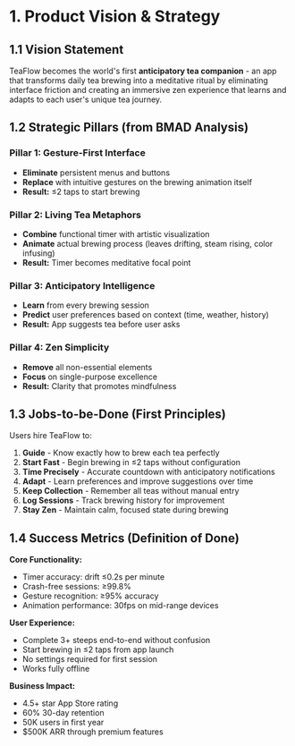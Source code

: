 # 1. Product Vision & Strategy

## 1.1 Vision Statement
TeaFlow becomes the world's first **anticipatory tea companion** - an app that transforms daily tea brewing into a meditative ritual by eliminating interface friction and creating an immersive zen experience that learns and adapts to each user's unique tea journey.

## 1.2 Strategic Pillars (from BMAD Analysis)

### Pillar 1: Gesture-First Interface
- **Eliminate** persistent menus and buttons
- **Replace** with intuitive gestures on the brewing animation itself
- **Result:** ≤2 taps to start brewing

### Pillar 2: Living Tea Metaphors
- **Combine** functional timer with artistic visualization
- **Animate** actual brewing process (leaves drifting, steam rising, color infusing)
- **Result:** Timer becomes meditative focal point

### Pillar 3: Anticipatory Intelligence
- **Learn** from every brewing session
- **Predict** user preferences based on context (time, weather, history)
- **Result:** App suggests tea before user asks

### Pillar 4: Zen Simplicity
- **Remove** all non-essential elements
- **Focus** on single-purpose excellence
- **Result:** Clarity that promotes mindfulness

## 1.3 Jobs-to-be-Done (First Principles)

Users hire TeaFlow to:
1. **Guide** - Know exactly how to brew each tea perfectly
2. **Start Fast** - Begin brewing in ≤2 taps without configuration
3. **Time Precisely** - Accurate countdown with anticipatory notifications
4. **Adapt** - Learn preferences and improve suggestions over time
5. **Keep Collection** - Remember all teas without manual entry
6. **Log Sessions** - Track brewing history for improvement
7. **Stay Zen** - Maintain calm, focused state during brewing

## 1.4 Success Metrics (Definition of Done)

**Core Functionality:**
- Timer accuracy: drift ≤0.2s per minute
- Crash-free sessions: ≥99.8%
- Gesture recognition: ≥95% accuracy
- Animation performance: 30fps on mid-range devices

**User Experience:**
- Complete 3+ steeps end-to-end without confusion
- Start brewing in ≤2 taps from app launch
- No settings required for first session
- Works fully offline

**Business Impact:**
- 4.5+ star App Store rating
- 60% 30-day retention
- 50K users in first year
- $500K ARR through premium features
